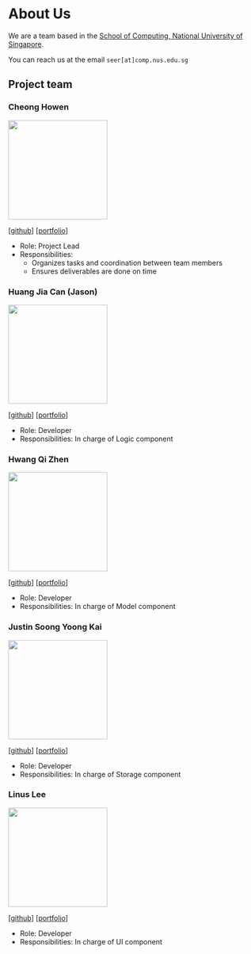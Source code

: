 
# About Us

We are a team based in the [School of Computing, National University of Singapore](http://www.comp.nus.edu.sg).

You can reach us at the email `seer[at]comp.nus.edu.sg`

## Project team

### Cheong Howen

<img src="images/howenc.png" width="200px">

[[github](https://github.com/howenc)]
[[portfolio](team/howenc.md)]

* Role: Project Lead
* Responsibilities:
  * Organizes tasks and coordination between team members
  * Ensures deliverables are done on time

### Huang Jia Can (Jason)

<img src="images/jason-raiin.png" width="200px">

[[github](http://github.com/jason-raiin)]
[[portfolio](team/jason-raiin.md)]

* Role: Developer
* Responsibilities: In charge of Logic component

### Hwang Qi Zhen

<img src="images/qz1004.png" width="200px">


[[github](http://github.com/qz1004)]
[[portfolio](team/qz1004.md)]

* Role: Developer
* Responsibilities: In charge of Model component

### Justin Soong Yoong Kai

<img src="images/juzzztinsoong.png" width="200px">

[[github](http://github.com/juzzztinsoong)]
[[portfolio](team/juzzztinsoong.md)]

* Role: Developer
* Responsibilities: In charge of Storage component

### Linus Lee

<img src="images/lomaply.png" width="200px">

[[github](http://github.com/LoMaply)]
[[portfolio](team/lomaply.md)]

* Role: Developer
* Responsibilities: In charge of UI component

